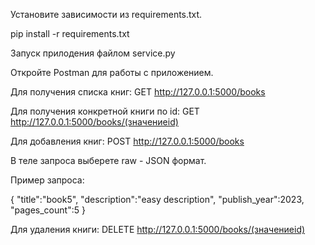 Установите зависимости из requirements.txt.

pip install -r requirements.txt


Запуск прилодения файлом service.py



Откройте Postman для работы с приложением.

Для получения списка книг:
GET http://127.0.0.1:5000/books

Для получения конкретной книги по id:
GET http://127.0.0.1:5000/books/(значениеid)

Для добавления книг:
POST http://127.0.0.1:5000/books

В теле запроса выберете raw - JSON формат.

Пример запроса:

{
    "title":"book5",
    "description":"easy description",
    "publish_year":2023,
    "pages_count":5
}

Для удаления книги:
DELETE http://127.0.0.1:5000/books/(значениеid)
